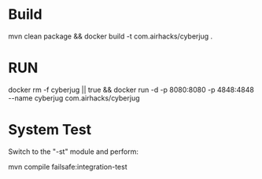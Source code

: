 # Build
mvn clean package && docker build -t com.airhacks/cyberjug .

# RUN

docker rm -f cyberjug || true && docker run -d -p 8080:8080 -p 4848:4848 --name cyberjug com.airhacks/cyberjug 

# System Test

Switch to the "-st" module and perform:

mvn compile failsafe:integration-test